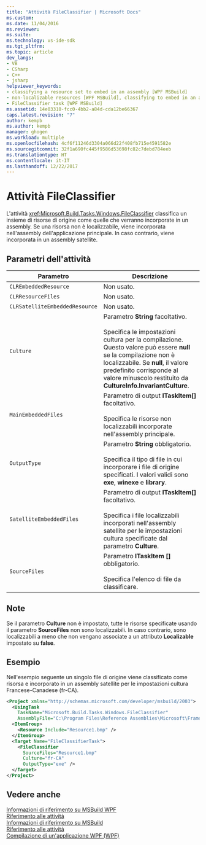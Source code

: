 ```yaml
---
title: "Attività FileClassifier | Microsoft Docs"
ms.custom: 
ms.date: 11/04/2016
ms.reviewer: 
ms.suite: 
ms.technology: vs-ide-sdk
ms.tgt_pltfrm: 
ms.topic: article
dev_langs:
- VB
- CSharp
- C++
- jsharp
helpviewer_keywords:
- classifying a resource set to embed in an assembly [WPF MSBuild]
- non-localizable resources [WPF MSBuild], classifying to embed in an assembly
- FileClassifier task [WPF MSBuild]
ms.assetid: 14e03310-fcc0-4bb2-a84d-cda12be66367
caps.latest.revision: "7"
author: kempb
ms.author: kempb
manager: ghogen
ms.workload: multiple
ms.openlocfilehash: 4cf6f11246d3304a066d22f408fb715e4591582e
ms.sourcegitcommit: 32f1a690fc445f9586d53698fc82c7debd784eeb
ms.translationtype: HT
ms.contentlocale: it-IT
ms.lasthandoff: 12/22/2017
---
```

# <a name="fileclassifier-task"></a>Attività FileClassifier
L'attività <xref:Microsoft.Build.Tasks.Windows.FileClassifier> classifica un insieme di risorse di origine come quelle che verranno incorporate in un assembly. Se una risorsa non è localizzabile, viene incorporata nell'assembly dell'applicazione principale. In caso contrario, viene incorporata in un assembly satellite.  
  
## <a name="task-parameters"></a>Parametri dell'attività  
  
|Parametro|Descrizione|  
|---------------|-----------------|  
|`CLREmbeddedResource`|Non usato.|  
|`CLRResourceFiles`|Non usato.|  
|`CLRSatelliteEmbeddedResource`|Non usato.|  
|`Culture`|Parametro **String** facoltativo.<br /><br /> Specifica le impostazioni cultura per la compilazione. Questo valore può essere **null** se la compilazione non è localizzabile. Se **null**, il valore predefinito corrisponde al valore minuscolo restituito da **CultureInfo.InvariantCulture**.|  
|`MainEmbeddedFiles`|Parametro di output **ITaskItem[]** facoltativo.<br /><br /> Specifica le risorse non localizzabili incorporate nell'assembly principale.|  
|`OutputType`|Parametro **String** obbligatorio.<br /><br /> Specifica il tipo di file in cui incorporare i file di origine specificati. I valori validi sono **exe**, **winexe** e **library**.|  
|`SatelliteEmbeddedFiles`|Parametro di output **ITaskItem[]** facoltativo.<br /><br /> Specifica i file localizzabili incorporati nell'assembly satellite per le impostazioni cultura specificate dal parametro **Culture**.|  
|`SourceFiles`|Parametro **ITaskItem []** obbligatorio.<br /><br /> Specifica l'elenco di file da classificare.|  
  
## <a name="remarks"></a>Note  
 Se il parametro **Culture** non è impostato, tutte le risorse specificate usando il parametro **SourceFiles** non sono localizzabili. In caso contrario, sono localizzabili a meno che non vengano associate a un attributo **Localizable** impostato su **false**.  
  
## <a name="example"></a>Esempio  
 Nell'esempio seguente un singolo file di origine viene classificato come risorsa e incorporato in un assembly satellite per le impostazioni cultura Francese-Canadese (fr-CA).  
  
```xml  
<Project xmlns="http://schemas.microsoft.com/developer/msbuild/2003">  
  <UsingTask  
    TaskName="Microsoft.Build.Tasks.Windows.FileClassifier"   
    AssemblyFile="C:\Program Files\Reference Assemblies\Microsoft\Framework\v3.0\PresentationBuildTasks.dll" />  
  <ItemGroup>  
    <Resource Include="Resource1.bmp" />  
  </ItemGroup>  
  <Target Name="FileClassifierTask">  
    <FileClassifier  
      SourceFiles="Resource1.bmp"  
      Culture="fr-CA"  
      OutputType="exe" />  
  </Target>  
</Project>  
```  
  
## <a name="see-also"></a>Vedere anche  
 [Informazioni di riferimento su MSBuild WPF](../msbuild/wpf-msbuild-reference.md)   
 [Riferimento alle attività](../msbuild/wpf-msbuild-task-reference.md)   
 [Informazioni di riferimento su MSBuild](../msbuild/msbuild-reference.md)   
 [Riferimento alle attività](../msbuild/msbuild-task-reference.md)   
 [Compilazione di un'applicazione WPF (WPF)](/dotnet/framework/wpf/app-development/building-a-wpf-application-wpf)